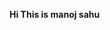 <b>Hi This is manoj sahu</b>
<html>
<head>
<style>
body {background-color: navyblue;}
</style>
</head>
<body>


</body>
</html>
